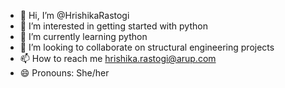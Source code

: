- 👋 Hi, I’m @HrishikaRastogi
- 👀 I’m interested in getting started with python
- 🌱 I’m currently learning python
- 💞️ I’m looking to collaborate on structural engineering projects
- 📫 How to reach me hrishika.rastogi@arup.com
- 😄 Pronouns: She/her

<!---
HrishikaRastogi/HrishikaRastogi is a ✨ special ✨ repository because its `README.md` (this file) appears on your GitHub profile.
You can click the Preview link to take a look at your changes.
--->
